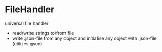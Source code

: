 # FileHandler
universal file handler
- read/write strings to/from file
- write .json-file from any object and initialise any object with .json-file (utilizes gson)

